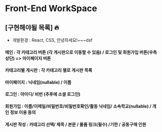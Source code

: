 # Front-End WorkSpace

## [구현해야될 목록] 🔥

- 개발환경 : React, CSS, 안녕하세요!~~~dsf

#### 메인 : 각 카테고리 버튼 (각 게시판으로 이동할 수 있음) / 로그인 및 회원가입 버튼(우측 상단) => 마이페이지 버튼

#### 카테고리별 게시판 : 각 카테고리 별로 게시판 목록

#### 마이페이지 : 닉네임(nullable) / 이름

#### 로그인 : 아이디/ 비번 (추후에 소셜 로그인)

#### 회원가입 : 이름/이메일/비밀번호/비밀번호확인/활동 닉네임/ 소속학교(nullable) / 개인 정보 이용 동의

#### 게시판 작성 : 카테고리 선택/ 제목 / 본문 / 물품 링크(필수) /기한 / 공동구매 인원

</br></br>
